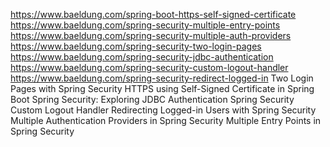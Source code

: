 https://www.baeldung.com/spring-boot-https-self-signed-certificate
https://www.baeldung.com/spring-security-multiple-entry-points
https://www.baeldung.com/spring-security-multiple-auth-providers
https://www.baeldung.com/spring-security-two-login-pages
https://www.baeldung.com/spring-security-jdbc-authentication
https://www.baeldung.com/spring-security-custom-logout-handler
https://www.baeldung.com/spring-security-redirect-logged-in
Two Login Pages with Spring Security
HTTPS using Self-Signed Certificate in Spring Boot
Spring Security: Exploring JDBC Authentication
Spring Security Custom Logout Handler
Redirecting Logged-in Users with Spring Security
Multiple Authentication Providers in Spring Security
Multiple Entry Points in Spring Security





